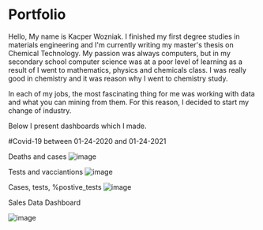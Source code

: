 # Portfolio
Hello,
My name is Kacper Wozniak. I  finished my first degree studies in materials engineering and I'm currently writing my master's thesis on Chemical Technology.
My passion was always computers, but in my secondary school computer science was at a poor level of learning as a result of I went to mathematics, physics and chemicals class. I was really good in chemistry and it was reason why I went to chemistry study. 

In each of my jobs, the most fascinating thing for me was working with data and what you can mining from them. For this reason, I decided to start my change of industry.

Below I present dashboards which I made.

#Covid-19 between 01-24-2020 and 01-24-2021

Deaths and cases
![image](https://user-images.githubusercontent.com/107800911/175405228-0471fb3a-2970-467c-9a64-4e3e73cb819e.png)

Tests and vacciantions
![image](https://user-images.githubusercontent.com/107800911/175405264-c11139da-0a5a-430d-be51-e9b592e1d8af.png)

Cases, tests, %postive_tests
![image](https://user-images.githubusercontent.com/107800911/175405310-9131a31b-4016-47c8-915f-09708a1e9812.png)



Sales Data Dashboard

![image](https://user-images.githubusercontent.com/107800911/175405713-d1b38b52-07b0-4126-b90d-1725428c97e0.png)
